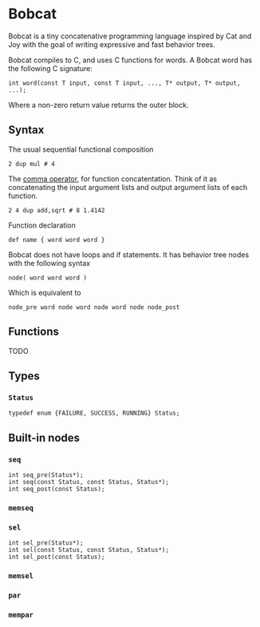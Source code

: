 # Bobcat

Bobcat is a tiny concatenative programming language inspired by Cat and Joy with the goal of writing expressive and fast behavior trees.

Bobcat compiles to C, and uses C functions for words. A Bobcat word has the following C signature:

    int word(const T input, const T input, ..., T* output, T* output, ...);

Where a non-zero return value returns the outer block.

## Syntax

The usual sequential functional composition

    2 dup mul # 4

The [comma operator](https://suhr.github.io/papers/calg.html), for function concatentation. Think of it as concatenating the input argument lists and output argument lists of each function.

    2 4 dup add,sqrt # 8 1.4142

Function declaration

    def name { word word word }

Bobcat does not have loops and if statements.
It has behavior tree nodes with the following syntax

    node( word word word )

Which is equivalent to

    node_pre word node word node word node node_post

## Functions

TODO

## Types

### `Status`

    typedef enum {FAILURE, SUCCESS, RUNNING} Status;

## Built-in nodes

### `seq`

    int seq_pre(Status*);
    int seq(const Status, const Status, Status*);
    int seq_post(const Status);

### `memseq`

### `sel`

    int sel_pre(Status*);
    int sel(const Status, const Status, Status*);
    int sel_post(const Status);

### `memsel`

### `par`

### `mempar`
